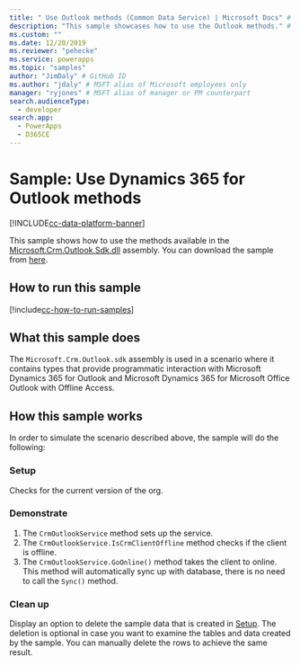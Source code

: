 ```yaml
---
title: " Use Outlook methods (Common Data Service) | Microsoft Docs" # Intent and product brand in a unique string of 43-59 chars including spaces
description: "This sample showcases how to use the Outlook methods." # 115-145 characters including spaces. This abstract displays in the search result.
ms.custom: ""
ms.date: 12/20/2019
ms.reviewer: "pehecke"
ms.service: powerapps
ms.topic: "samples"
author: "JimDaly" # GitHub ID
ms.author: "jdaly" # MSFT alias of Microsoft employees only
manager: "ryjones" # MSFT alias of manager or PM counterpart
search.audienceType: 
  - developer
search.app: 
  - PowerApps
  - D365CE
---
```


# Sample: Use Dynamics 365 for Outlook methods

[!INCLUDE[cc-data-platform-banner](../../../../includes/cc-data-platform-banner.md)]

This sample shows how to use the methods available in the [Microsoft.Crm.Outlook.Sdk.dll](https://docs.microsoft.com/dotnet/api/microsoft.crm.outlook.sdk?view=dynamics-outlookclient-ce-9) assembly. You can download the sample from [here]().

## How to run this sample

[!include[cc-how-to-run-samples](../../includes/cc-how-to-run-samples.md)]

## What this sample does

The `Microsoft.Crm.Outlook.sdk` assembly is used in a scenario where it contains types that provide programmatic interaction with Microsoft Dynamics 365 for Outlook and Microsoft Dynamics 365 for Microsoft Office Outlook with Offline Access.

## How this sample works

In order to simulate the scenario described above, the sample will do the following:

### Setup

Checks for the current version of the org.

### Demonstrate

1. The `CrmOutlookService` method sets up the service.
2. The `CrmOutlookService.IsCrmClientOffline` method checks if the client is offline.
3. The `CrmOutlookService.GoOnline()` method takes the client to online. This method will automatically sync up with database, there is no need to call the `Sync()` method.

### Clean up

Display an option to delete the sample data that is created in [Setup](#setup). The deletion is optional in case you want to examine the tables and data created by the sample. You can manually delete the rows to achieve the same result.